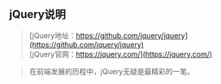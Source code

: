 ## jQuery说明

> [jQuery地址：https://github.com/jquery/jquery](https://github.com/jquery/jquery)  
> [jQuery官网：https://jquery.com/](https://jquery.com/)  

> 在前端发展的历程中，jQuery无疑是最精彩的一笔。


































